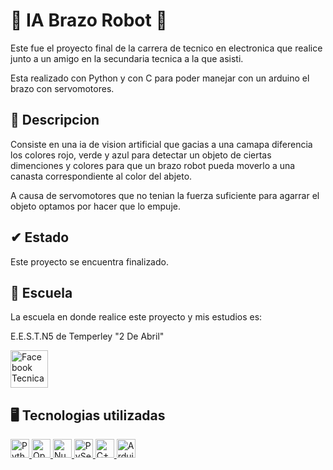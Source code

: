 # 🧠 IA Brazo Robot 🦾

Este fue el proyecto final de la carrera de tecnico en electronica que realice junto a un amigo en la secundaria tecnica a la que asisti.

Esta realizado con Python y con C para poder manejar con un arduino el brazo con servomotores.

## 📄 Descripcion

Consiste en una ia de vision artificial que gacias a una camapa diferencia los colores rojo, verde y azul para detectar un objeto de ciertas dimenciones y colores para que un brazo robot pueda moverlo a una canasta correspondiente al color del abjeto.

A causa de servomotores que no tenian la fuerza suficiente para agarrar el objeto optamos por hacer que lo empuje.

## ✔ Estado

Este proyecto se encuentra finalizado.

## 🏫 Escuela

La escuela en donde realice este proyecto y mis estudios es:

E.E.S.T.N5 de Temperley "2 De Abril"

<a href="https://www.facebook.com/industrialdetemperleyoficial/?locale=es_LA">
    <img src="https://www.vectorlogo.zone/logos/facebook/facebook-tile.svg" alt="Facebook Tecnica" height="60" width="60">
   </a>

## 🖥 Tecnologias utilizadas

<p align="left">
   <a href="https://www.python.org/">
    <img src="https://www.vectorlogo.zone/logos/python/python-icon.svg" alt="Python" height="30" width="30">
   </a>

   <a href="https://docs.opencv.org/4.x/d6/d00/tutorial_py_root.html">
    <img src="https://www.vectorlogo.zone/logos/opencv/opencv-icon.svg" alt="OpenCV" height=" 30" width="30">
   </a>

   <a href="https://numpy.org/">
    <img src="https://www.vectorlogo.zone/logos/numpy/numpy-icon.svg" alt="NumPy" height=" 30" width="30">
   </a>
    
   <a href="https://pyserial.readthedocs.io/en/latest/">
    <img src="https://pyserial.readthedocs.io/en/latest/_static/pyserial.png" alt="PySerial" height="30" width="30">
   </a>

   <a href="https://devdocs.io/cpp/">
    <img src="https://upload.wikimedia.org/wikipedia/commons/thumb/1/18/ISO_C%2B%2B_Logo.svg/1822px-ISO_C%2B%2B_Logo.svg.png" alt="C++" height=" 30" width="30">
   </a>

   <a href="https://www.arduino.cc/">
    <img src="https://www.vectorlogo.zone/logos/arduino/arduino-icon.svg" alt="Arduino" height=" 30" width="30">
   </a>
  </p>
